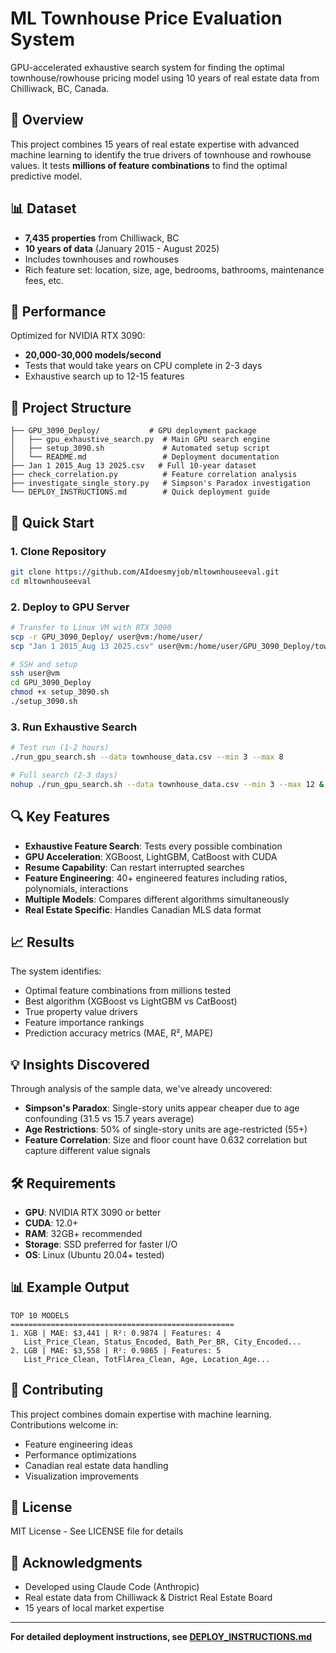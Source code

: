 # ML Townhouse Price Evaluation System

GPU-accelerated exhaustive search system for finding the optimal townhouse/rowhouse pricing model using 10 years of real estate data from Chilliwack, BC, Canada.

## 🎯 Overview

This project combines 15 years of real estate expertise with advanced machine learning to identify the true drivers of townhouse and rowhouse values. It tests **millions of feature combinations** to find the optimal predictive model.

## 📊 Dataset

- **7,435 properties** from Chilliwack, BC
- **10 years of data** (January 2015 - August 2025)
- Includes townhouses and rowhouses
- Rich feature set: location, size, age, bedrooms, bathrooms, maintenance fees, etc.

## 🚀 Performance

Optimized for NVIDIA RTX 3090:
- **20,000-30,000 models/second**
- Tests that would take years on CPU complete in 2-3 days
- Exhaustive search up to 12-15 features

## 📁 Project Structure

```
├── GPU_3090_Deploy/           # GPU deployment package
│   ├── gpu_exhaustive_search.py  # Main GPU search engine
│   ├── setup_3090.sh             # Automated setup script
│   └── README.md                 # Deployment documentation
├── Jan 1 2015_Aug 13 2025.csv   # Full 10-year dataset
├── check_correlation.py          # Feature correlation analysis
├── investigate_single_story.py   # Simpson's Paradox investigation
└── DEPLOY_INSTRUCTIONS.md        # Quick deployment guide
```

## 🔧 Quick Start

### 1. Clone Repository
```bash
git clone https://github.com/AIdoesmyjob/mltownhouseeval.git
cd mltownhouseeval
```

### 2. Deploy to GPU Server
```bash
# Transfer to Linux VM with RTX 3090
scp -r GPU_3090_Deploy/ user@vm:/home/user/
scp "Jan 1 2015_Aug 13 2025.csv" user@vm:/home/user/GPU_3090_Deploy/townhouse_data.csv

# SSH and setup
ssh user@vm
cd GPU_3090_Deploy
chmod +x setup_3090.sh
./setup_3090.sh
```

### 3. Run Exhaustive Search
```bash
# Test run (1-2 hours)
./run_gpu_search.sh --data townhouse_data.csv --min 3 --max 8

# Full search (2-3 days)
nohup ./run_gpu_search.sh --data townhouse_data.csv --min 3 --max 12 &
```

## 🔍 Key Features

- **Exhaustive Feature Search**: Tests every possible combination
- **GPU Acceleration**: XGBoost, LightGBM, CatBoost with CUDA
- **Resume Capability**: Can restart interrupted searches
- **Feature Engineering**: 40+ engineered features including ratios, polynomials, interactions
- **Multiple Models**: Compares different algorithms simultaneously
- **Real Estate Specific**: Handles Canadian MLS data format

## 📈 Results

The system identifies:
- Optimal feature combinations from millions tested
- Best algorithm (XGBoost vs LightGBM vs CatBoost)
- True property value drivers
- Feature importance rankings
- Prediction accuracy metrics (MAE, R², MAPE)

## 💡 Insights Discovered

Through analysis of the sample data, we've already uncovered:
- **Simpson's Paradox**: Single-story units appear cheaper due to age confounding (31.5 vs 15.7 years average)
- **Age Restrictions**: 50% of single-story units are age-restricted (55+)
- **Feature Correlation**: Size and floor count have 0.632 correlation but capture different value signals

## 🛠️ Requirements

- **GPU**: NVIDIA RTX 3090 or better
- **CUDA**: 12.0+
- **RAM**: 32GB+ recommended
- **Storage**: SSD preferred for faster I/O
- **OS**: Linux (Ubuntu 20.04+ tested)

## 📊 Example Output

```
TOP 10 MODELS
==================================================
1. XGB | MAE: $3,441 | R²: 0.9874 | Features: 4
   List_Price_Clean, Status_Encoded, Bath_Per_BR, City_Encoded...
2. LGB | MAE: $3,558 | R²: 0.9865 | Features: 5
   List_Price_Clean, TotFlArea_Clean, Age, Location_Age...
```

## 🤝 Contributing

This project combines domain expertise with machine learning. Contributions welcome in:
- Feature engineering ideas
- Performance optimizations
- Canadian real estate data handling
- Visualization improvements

## 📄 License

MIT License - See LICENSE file for details

## 🙏 Acknowledgments

- Developed using Claude Code (Anthropic)
- Real estate data from Chilliwack & District Real Estate Board
- 15 years of local market expertise

---

**For detailed deployment instructions, see [DEPLOY_INSTRUCTIONS.md](DEPLOY_INSTRUCTIONS.md)**